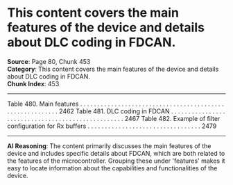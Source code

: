 # This content covers the main features of the device and details about DLC coding in FDCAN.

**Source**: Page 80, Chunk 453  
**Category**: This content covers the main features of the device and details about DLC coding in FDCAN.  
**Chunk Index**: 453

---

Table 480. Main features . . . . . . . . . . . . . . . . . . . . . . . . . . . . . . . . . . . . . . . . . . . . . . . . . . . . . . . . . 2462
Table 481. DLC coding in FDCAN . . . . . . . . . . . . . . . . . . . . . . . . . . . . . . . . . . . . . . . . . . . . . . . . . . 2467
Table 482. Example of filter configuration for Rx buffers . . . . . . . . . . . . . . . . . . . . . . . . . . . . . . . . . 2479

---

**AI Reasoning**: The content primarily discusses the main features of the device and includes specific details about FDCAN, which are both related to the features of the microcontroller. Grouping these under 'features' makes it easy to locate information about the capabilities and functionalities of the device.
